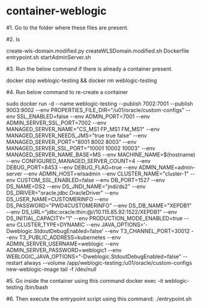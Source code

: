 # container-weblogic

#1. Go to the folder where these files are present.

#2. ls

create-wls-domain.modified.py  createWLSDomain.modified.sh  Dockerfile  entrypoint.sh  startAdminServer.sh 

#3. Run the below command if there is already a container present.

docker stop weblogic-testing && docker rm weblogic-testing

#4. Run below command to re-create a container
 
sudo docker run -d      --name weblogic-testing      --publish 7002:7001      --publish 9003:9002      --env PROPERTIES_FILE_DIR="/u01/oracle/custom-configs"      --env SSL_ENABLED=false      --env ADMIN_PORT=7001      --env ADMIN_SERVER_SSL_PORT=7002      --env MANAGED_SERVER_NAME="CS_MS1 FP_MS1 FM_MS1"      --env MANAGED_SERVER_NEEDS_JMS="true true false"      --env MANAGED_SERVER_PORT="8001 8002 8003"      --env MANAGED_SERVER_SSL_PORT="10001 10002 10003"      --env MANAGED_SERVER_NAME_BASE=MS      --env MACHINE_NAME=$(hostname)      --env CONFIGURED_MANAGED_SERVER_COUNT=4      --env DEBUG_PORT=8453      --env DEBUG_FLAG=true      --env ADMIN_NAME=admin-server      --env ADMIN_HOST=wlsadmin      --env CLUSTER_NAME="cluster-1"      --env CUSTOM_SSL_ENABLED=false      --env DB_PORT=1527      --env DS_NAME=DS2      --env DS_JNDI_NAME="jndi/ds2"      --env DS_DRIVER="oracle.jdbc.OracleDriver"      --env DS_USER_NAME=CUSTOMERINFO      --env DS_PASSWORD="PWD4CUSTOMERINFO"      --env DS_DB_NAME="XEPDB1"      --env DS_URL="jdbc:oracle:thin:@//10.115.85.92:1522/XEPDB1"      --env DS_INITIAL_CAPACITY="1"      --env PRODUCTION_MODE_ENABLED=true      --env CLUSTER_TYPE=DYNAMIC      --env JAVA_OPTIONS='-Dweblogic.StdoutDebugEnabled=false'      --env T3_CHANNEL_PORT=30012      --env T3_PUBLIC_ADDRESS=kubernetes      --env ADMIN_SERVER_USERNAME=weblogic      --env ADMIN_SERVER_PASSWORD=weblogic1      --env WEBLOGIC_JAVA_OPTIONS="-Dweblogic.StdoutDebugEnabled=false"      --restart always      --volume /app/weblogic-testing:/u01/oracle/custom-configs      new-weblogic-image      tail -f /dev/null


#5. Go inside the container using this command docker exec -it weblogic-testing /bin/bash

#6. Then execute the entrypoint script using this command: ./entrypoint.sh
